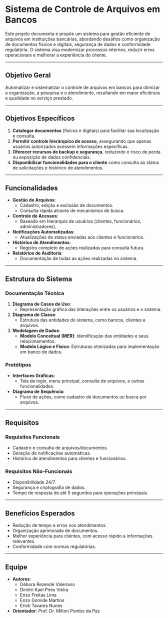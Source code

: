 # Sistema de Controle de Arquivos em Bancos

Este projeto documenta e propõe um sistema para gestão eficiente de arquivos em instituições bancárias, abordando desafios como organização de documentos físicos e digitais, segurança de dados e conformidade regulatória. O sistema visa modernizar processos internos, reduzir erros operacionais e melhorar a experiência do cliente.

---

## Objetivo Geral

Automatizar e sistematizar o controle de arquivos em bancos para otimizar a organização, a pesquisa e o atendimento, resultando em maior eficiência e qualidade no serviço prestado.

---

## Objetivos Específicos

1. **Catalogar documentos** (físicos e digitais) para facilitar sua localização e consulta.
2. **Permitir controle hierárquico de acesso**, assegurando que apenas usuários autorizados acessem informações específicas.
3. **Oferecer recursos de backup e segurança**, reduzindo o risco de perda ou exposição de dados confidenciais.
4. **Disponibilizar funcionalidades para o cliente** como consulta ao status de solicitações e histórico de atendimentos.

---

## Funcionalidades

- **Gestão de Arquivos**:
  - Cadastro, edição e exclusão de documentos.
  - Consulta rápida através de mecanismos de busca.
- **Controle de Acessos**:
  - Baseado em hierarquia de usuários (clientes, funcionários, administradores).
- **Notificações Automatizadas**:
  - Atualizações de status enviadas aos clientes e funcionários.
- **Histórico de Atendimentos**:
  - Registro completo de ações realizadas para consulta futura.
- **Relatórios de Auditoria**:
  - Documentação de todas as ações realizadas no sistema.

---

## Estrutura do Sistema

### Documentação Técnica
1. **Diagrama de Casos de Uso**:
   - Representação gráfica das interações entre os usuários e o sistema.
2. **Diagrama de Classe**:
   - Estrutura das entidades do sistema, como bancos, clientes e arquivos.
3. **Modelagem de Dados**:
   - **Modelo Conceitual (MER)**: Identificação das entidades e seus relacionamentos.
   - **Modelo Lógico e Físico**: Estruturas otimizadas para implementação em banco de dados.

### Protótipos
- **Interfaces Gráficas**:
  - Tela de login, menu principal, consulta de arquivos, e outras funcionalidades.
- **Diagrama de Sequência**:
  - Fluxo de ações, como cadastro de documentos ou busca por arquivos.

---

## Requisitos

### Requisitos Funcionais
- Cadastro e consulta de arquivos/documentos.
- Geração de notificações automáticas.
- Histórico de atendimentos para clientes e funcionários.

### Requisitos Não-Funcionais
- Disponibilidade 24/7.
- Segurança e criptografia de dados.
- Tempo de resposta de até 5 segundos para operações principais.

---

## Benefícios Esperados

- Redução de tempo e erros nos atendimentos.
- Organização aprimorada de documentos.
- Melhor experiência para clientes, com acesso rápido a informações relevantes.
- Conformidade com normas regulatórias.

---

## Equipe

- **Autores**:
  - Débora Rezende Valeriano
  - Dimitri Kael Pires Vieira
  - Enzo Freitas Lima
  - Enzo Gomide Martins
  - Erick Tavares Nunes
- **Orientador**: Prof. Dr. Milton Pombo da Paz

